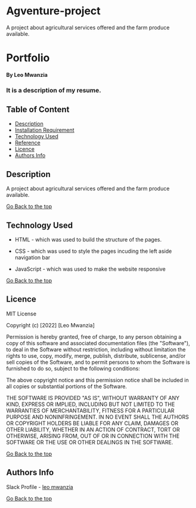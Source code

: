 # Agventure-project
A project about agricultural services offered and the farm produce available.

# Portfolio
#### By Leo Mwanzia
### It is a description of my resume.

## Table of Content

+ [Description](#description)
+ [Installation Requirement](#Installation)
+ [Technology Used](#technology-used)
+ [Reference](#reference)
+ [Licence](#licence)
+ [Authors Info](#author-Info)

## Description
<p>A project about agricultural services offered and the farm produce available.</p>

[Go Back to the top](#portfolio)
## Technology Used

* HTML - which was used to build the structure of the pages.

* CSS - which was used to style the pages incuding the left aside navigation bar

* JavaScript - which was used to make the website responsive


[Go Back to the top](#portfolio)

## Licence
MIT License

Copyright (c) [2022] [Leo Mwanzia]

Permission is hereby granted, free of charge, to any person obtaining a copy of this software and associated documentation files (the "Software"), to deal in the Software without restriction, including without limitation the rights to use, copy, modify, merge, publish, distribute, sublicense, and/or sell copies of the Software, and to permit persons to whom the Software is furnished to do so, subject to the following conditions:

The above copyright notice and this permission notice shall be included in all copies or substantial portions of the Software.

THE SOFTWARE IS PROVIDED "AS IS", WITHOUT WARRANTY OF ANY KIND, EXPRESS OR IMPLIED, INCLUDING BUT NOT LIMITED TO THE WARRANTIES OF MERCHANTABILITY, FITNESS FOR A PARTICULAR PURPOSE AND NONINFRINGEMENT. IN NO EVENT SHALL THE AUTHORS OR COPYRIGHT HOLDERS BE LIABLE FOR ANY CLAIM, DAMAGES OR OTHER LIABILITY, WHETHER IN AN ACTION OF CONTRACT, TORT OR OTHERWISE, ARISING FROM, OUT OF OR IN CONNECTION WITH THE SOFTWARE OR THE USE OR OTHER DEALINGS IN THE SOFTWARE.

[Go Back to the top](#portfolio)

## Authors Info
Slack Profile - [leo mwanzia](https://app.slack.com/client/T077KKCG6/GLRQR61NW/user_profile/UKXCHMCNP?cdn_fallback=1)

[Go Back to the top](#portfolio)


